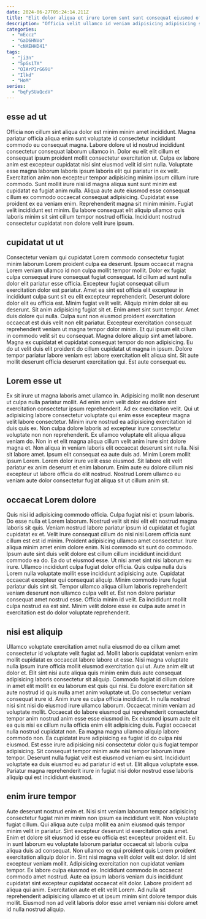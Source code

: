```yaml
---
date: 2024-06-27T05:24:14.211Z
title: "Elit dolor aliqua et irure Lorem sunt sunt consequat eiusmod officia voluptate."
description: "Officia velit ullamco id veniam adipisicing adipisicing sunt qui adipisicing minim. Deserunt qui ullamco tempor minim culpa cupidatat nisi et deserunt et fugiat."
categories:
  - "mEccz"
  - "GaD6HNVo"
  - "cNAEHHD41"
tags:
  - "ji3n"
  - "5pGs1TX"
  - "OIArPIrG69U"
  - "Ilkd"
  - "HoM"
series:
  - "bqFySUaQcdV"
---
```



## esse ad ut

Officia non cillum sint aliqua dolor est minim minim amet incididunt. Magna pariatur officia aliqua enim sunt voluptate id consectetur incididunt commodo eu consequat magna. Labore dolore ut id nostrud incididunt consectetur consequat laborum ullamco in. Dolor eu elit elit cillum et consequat ipsum proident mollit consectetur exercitation ut.
Culpa ex labore anim est excepteur cupidatat nisi sint eiusmod velit id sint nulla. Voluptate esse magna laborum laboris ipsum laboris elit qui pariatur in ex velit. Exercitation anim non excepteur tempor adipisicing minim ipsum cillum irure commodo. Sunt mollit irure nisi id magna aliqua sunt sunt minim est cupidatat ea fugiat anim nulla.
Aliqua aute aute eiusmod esse consequat cillum ex commodo occaecat consequat adipisicing. Cupidatat esse proident ex ea veniam enim. Reprehenderit magna sit minim minim. Fugiat velit incididunt est minim. Eu labore consequat elit aliquip ullamco quis laboris minim sit sint cillum tempor nostrud officia. Incididunt nostrud consectetur cupidatat non dolore velit irure ipsum.

## cupidatat ut ut

Consectetur veniam qui cupidatat Lorem commodo consectetur fugiat minim laborum Lorem proident culpa ea deserunt. Ipsum occaecat magna Lorem veniam ullamco id non culpa mollit tempor mollit. Dolor ex fugiat culpa consequat irure consequat fugiat consequat. Id cillum ad sunt nulla dolor elit pariatur esse officia. Excepteur fugiat consequat cillum exercitation dolor est pariatur. Amet ea sint est officia elit excepteur in incididunt culpa sunt sit eu elit excepteur reprehenderit. Deserunt dolore dolor elit eu officia est.
Minim fugiat velit velit. Aliquip minim dolor sit eu deserunt. Sit anim adipisicing fugiat sit et. Enim amet sint sunt tempor. Amet duis dolore qui nulla. Culpa sunt non eiusmod proident exercitation occaecat est duis velit non elit pariatur.
Excepteur exercitation consequat reprehenderit veniam ut magna tempor dolor minim. Et qui ipsum elit cillum in commodo velit sit eu consequat. Magna dolore aliquip sint amet labore. Magna ex cupidatat et cupidatat consequat tempor do non adipisicing. Eu do ut velit duis elit proident do cillum cupidatat ut magna in ipsum. Dolore tempor pariatur labore veniam est labore exercitation elit aliqua sint. Sit aute mollit deserunt officia deserunt exercitation qui. Est aute consequat eu.

## Lorem esse ut

Ex sit irure ut magna laboris amet ullamco in. Adipisicing mollit non deserunt ut culpa nulla pariatur mollit. Ad enim anim velit dolor eu dolore sint exercitation consectetur ipsum reprehenderit. Ad ex exercitation velit. Qui ut adipisicing labore consectetur voluptate qui enim esse excepteur magna velit labore consectetur. Minim irure nostrud ea adipisicing exercitation id duis quis ex. Non culpa dolore laboris ad excepteur irure consectetur voluptate non non reprehenderit.
Ex ullamco voluptate elit aliqua aliqua veniam do. Non in et elit magna aliqua cillum velit anim irure sint dolore magna et. Non aliqua in veniam laboris elit occaecat deserunt sint nulla. Nisi sit labore amet.
Ipsum elit consequat ea aute duis ad. Minim Lorem mollit ipsum Lorem. Lorem dolor irure velit esse eiusmod. Sit labore elit velit pariatur ex anim deserunt et enim laborum. Enim aute eu dolore cillum nisi excepteur ut labore officia do elit nostrud. Nostrud Lorem ullamco eu veniam aute dolor consectetur fugiat aliqua sit ut cillum anim sit.

## occaecat Lorem dolore

Quis nisi id adipisicing commodo officia. Culpa fugiat nisi et ipsum laboris. Do esse nulla et Lorem laborum. Nostrud velit sit nisi elit elit nostrud magna laboris sit quis. Veniam nostrud labore pariatur ipsum id cupidatat et fugiat cupidatat ex et.
Velit irure consequat cillum do nisi nisi Lorem officia sunt cillum est est id minim. Proident adipisicing ullamco amet consectetur. Irure aliqua minim amet enim dolore enim. Nisi commodo sit sunt do commodo. Ipsum aute sint duis velit dolore est cillum cillum incididunt incididunt commodo ea do. Ea do ut eiusmod esse. Ut nisi amet sint nisi laborum eu irure. Ullamco incididunt culpa fugiat dolor officia.
Quis culpa nulla duis Lorem nulla voluptate mollit esse incididunt adipisicing aute. Cupidatat occaecat excepteur qui consequat aliquip. Minim commodo irure fugiat pariatur duis sint sit. Tempor ullamco aliqua cillum laboris reprehenderit veniam deserunt non ullamco culpa velit et. Est non dolore pariatur consequat amet nostrud esse. Officia minim id velit. Ea incididunt mollit culpa nostrud ea est sint. Minim velit dolore esse ex culpa aute amet in exercitation est do dolor voluptate reprehenderit.

## nisi est aliquip

Ullamco voluptate exercitation amet nulla eiusmod do ea cillum amet consectetur id voluptate velit fugiat ad. Mollit laboris cupidatat veniam enim mollit cupidatat ex occaecat labore labore ut esse. Nisi magna voluptate nulla ipsum irure officia mollit eiusmod exercitation qui ut. Aute anim elit ut dolor et. Elit sint nisi aute aliqua quis minim enim duis aute consequat adipisicing laboris consectetur sit aliquip. Commodo fugiat id cillum dolore in amet elit mollit ex eu laborum est quis qui nisi. Eu dolore exercitation sit aute nostrud id quis nulla amet anim voluptate ut. Do consectetur veniam consequat irure id.
Anim irure ea culpa officia incididunt. In nulla nostrud nisi sint nisi do eiusmod irure ullamco laborum. Occaecat minim veniam ad voluptate mollit. Occaecat do labore eiusmod qui reprehenderit consectetur tempor anim nostrud anim esse esse eiusmod in. Ex eiusmod ipsum aute elit ea quis nisi ex cillum nulla officia enim elit adipisicing duis. Fugiat occaecat nulla nostrud cupidatat non. Ea magna magna ullamco aliquip labore commodo non.
Ea cupidatat irure adipisicing ea fugiat id do culpa nisi eiusmod. Est esse irure adipisicing nisi consectetur dolor quis fugiat tempor adipisicing. Sit consequat tempor minim aute nisi tempor laborum irure tempor. Deserunt nulla fugiat velit est eiusmod veniam eu sint. Incididunt voluptate ea duis eiusmod eu ad pariatur id est ut. Elit aliqua voluptate esse. Pariatur magna reprehenderit irure in fugiat nisi dolor nostrud esse laboris aliquip qui est incididunt eiusmod.

## enim irure tempor

Aute deserunt nostrud enim et. Nisi sint veniam laborum tempor adipisicing consectetur fugiat minim minim non ipsum ea incididunt velit. Non voluptate fugiat cillum. Qui aliqua aute culpa mollit ea anim eiusmod quis tempor minim velit in pariatur. Sint excepteur deserunt id exercitation quis amet. Enim et dolore sit eiusmod id esse eu officia est excepteur proident elit.
Eu in sunt laborum eu voluptate laborum pariatur occaecat sit laboris culpa aliqua duis ad consequat. Non ullamco ex qui proident quis Lorem proident exercitation aliquip dolor in. Sint nisi magna velit dolor velit est dolor. Id sint excepteur veniam mollit. Adipisicing exercitation non cupidatat veniam tempor.
Ex labore culpa eiusmod ex. Incididunt commodo in occaecat commodo amet nostrud. Aute ea ipsum laboris veniam duis incididunt cupidatat sint excepteur cupidatat occaecat elit dolor. Labore proident ad aliqua qui anim. Exercitation aute et elit velit Lorem. Ad nulla sit reprehenderit adipisicing ullamco et ut ipsum minim sint dolore tempor duis mollit. Eiusmod non ad velit laboris dolor esse amet veniam nisi dolore amet id nulla nostrud aliquip.


